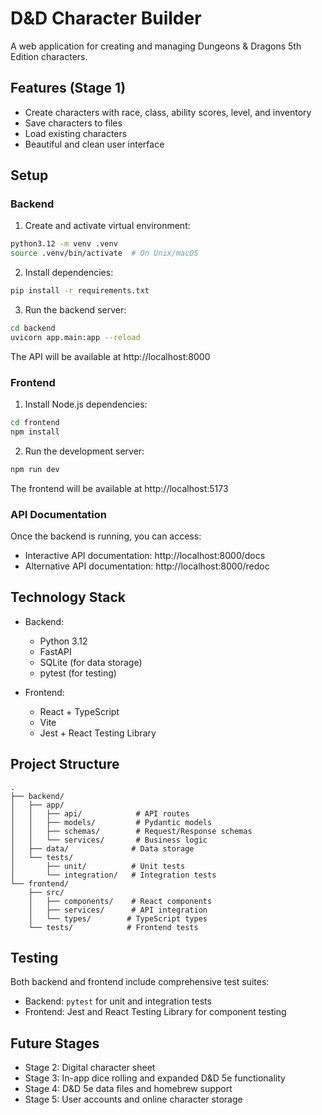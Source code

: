 # D&D Character Builder

A web application for creating and managing Dungeons & Dragons 5th Edition characters.

## Features (Stage 1)

- Create characters with race, class, ability scores, level, and inventory
- Save characters to files
- Load existing characters
- Beautiful and clean user interface

## Setup

### Backend

1. Create and activate virtual environment:
```bash
python3.12 -m venv .venv
source .venv/bin/activate  # On Unix/macOS
```

2. Install dependencies:
```bash
pip install -r requirements.txt
```

3. Run the backend server:
```bash
cd backend
uvicorn app.main:app --reload
```

The API will be available at http://localhost:8000

### Frontend

1. Install Node.js dependencies:
```bash
cd frontend
npm install
```

2. Run the development server:
```bash
npm run dev
```

The frontend will be available at http://localhost:5173

### API Documentation

Once the backend is running, you can access:
- Interactive API documentation: http://localhost:8000/docs
- Alternative API documentation: http://localhost:8000/redoc

## Technology Stack

- Backend:
  - Python 3.12
  - FastAPI
  - SQLite (for data storage)
  - pytest (for testing)

- Frontend:
  - React + TypeScript
  - Vite
  - Jest + React Testing Library

## Project Structure

```
.
├── backend/
│   ├── app/
│   │   ├── api/            # API routes
│   │   ├── models/         # Pydantic models
│   │   ├── schemas/        # Request/Response schemas
│   │   └── services/       # Business logic
│   ├── data/              # Data storage
│   └── tests/
│       ├── unit/          # Unit tests
│       └── integration/   # Integration tests
└── frontend/
    ├── src/
    │   ├── components/    # React components
    │   ├── services/      # API integration
    │   └── types/        # TypeScript types
    └── tests/            # Frontend tests
```

## Testing

Both backend and frontend include comprehensive test suites:
- Backend: `pytest` for unit and integration tests
- Frontend: Jest and React Testing Library for component testing

## Future Stages

- Stage 2: Digital character sheet
- Stage 3: In-app dice rolling and expanded D&D 5e functionality
- Stage 4: D&D 5e data files and homebrew support
- Stage 5: User accounts and online character storage 